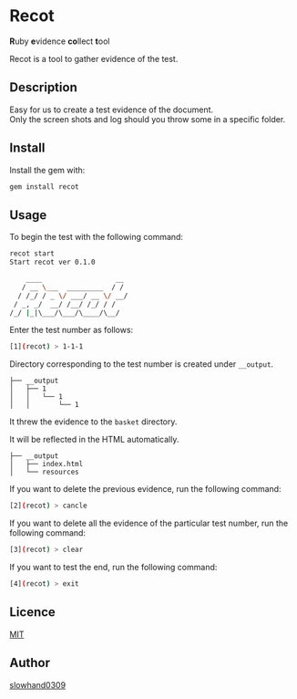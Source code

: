 # Recot

**R**uby **e**vidence **co**llect **t**ool<br>

Recot is a tool to gather evidence of the test.

## Description
Easy for us to create a test evidence of the document.<br>
Only the screen shots and log should you throw some in a specific folder.

## Install

Install the gem with:

```sh
gem install recot
```
## Usage

To begin the test with the following command:

```sh
recot start
Start recot ver 0.1.0

    ____                  __
   / __ \___  _________  / /
  / /_/ / _ \/ ___/ __ \/ __/
 / _, _/  __/ /__/ /_/ / /
/_/ |_|\___/\___/\____/\__/
```

Enter the test number as follows:

```sh
[1](recot) > 1-1-1
```

Directory corresponding to the test number is created under `__output`.

```
├── __output
│   ├── 1
│   │   └── 1
│   │       └── 1
```

It threw the evidence to the `basket` directory.

It will be reflected in the HTML automatically.

```
├── __output
│   ├── index.html
│   └── resources
```

If you want to delete the previous evidence, run the following command:

```sh
[2](recot) > cancle
```

If you want to delete all the evidence of the particular test number, run the following command:

```sh
[3](recot) > clear
```

If you want to test the end, run the following command:

```sh
[4](recot) > exit
```

## Licence

[MIT](https://github.com/tcnksm/tool/blob/master/LICENCE)

## Author

[slowhand0309](https://github.com/Slowhand0309)
